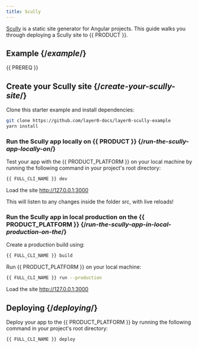 ```yaml
---
title: Scully
---
```


[Scully](https://scully.io/) is a static site generator for Angular projects. This guide walks you through deploying a Scully site to {{ PRODUCT }}.

## Example {/*example*/}

<ExampleButtons
  title="Scully"
  siteUrl="https://layer0-docs-layer0-scully-example-default.layer0-limelight.link"
  repoUrl="https://github.com/layer0-docs/layer0-scully-example" 
  deployFromRepo
/>

{{ PREREQ }}

## Create your Scully site {/*create-your-scully-site*/}

Clone this starter example and install dependencies:

```bash
git clone https://github.com/layer0-docs/layer0-scully-example
yarn install
```

### Run the Scully app locally on {{ PRODUCT }} {/*run-the-scully-app-locally-on*/}

Test your app with the {{ PRODUCT_PLATFORM }} on your local machine by running the following command in your project's root directory:

```bash
{{ FULL_CLI_NAME }} dev
```

Load the site http://127.0.0.1:3000

This will listen to any changes inside the folder src, with live reloads!

### Run the Scully app in local production on the {{ PRODUCT_PLATFORM }} {/*run-the-scully-app-in-local-production-on-the*/}

Create a production build using:
```bash
{{ FULL_CLI_NAME }} build
```

Run {{ PRODUCT_PLATFORM }} on your local machine:

```bash
{{ FULL_CLI_NAME }} run --production
```

Load the site http://127.0.0.1:3000

## Deploying {/*deploying*/}

Deploy your app to the {{ PRODUCT_PLATFORM }} by running the following command in your project's root directory:

```bash
{{ FULL_CLI_NAME }} deploy
```